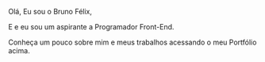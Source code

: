 Olá, Eu sou o Bruno Félix,


E e eu sou um aspirante a Programador Front-End.



Conheça um pouco sobre mim e meus trabalhos acessando o meu Portfólio acima.
